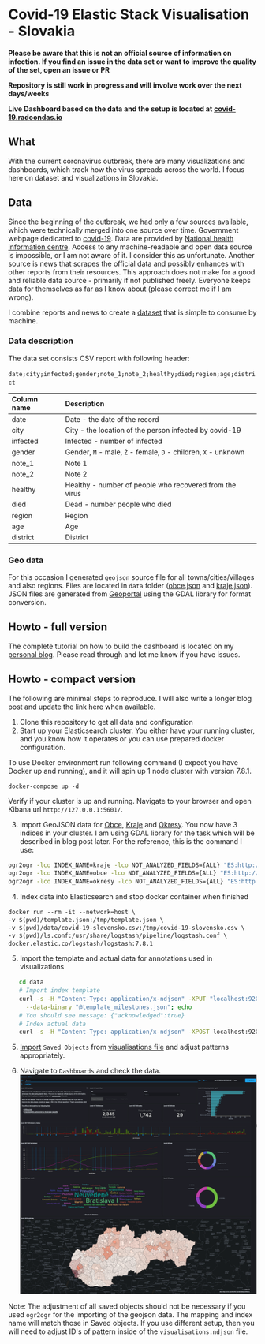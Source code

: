 # Covid-19 Elastic Stack Visualisation - Slovakia

**Please be aware that this is not an official source of information on infection. If you find an issue in the data set or want to improve
the quality of the set, open an issue or PR**

**Repository is still work in progress and will involve work over the next days/weeks**

**Live Dashboard based on the data and the setup is located at [covid-19.radoondas.io](https://covid-19.radoondas.io)**

## What
With the current coronavirus outbreak, there are many visualizations and dashboards, which track how the virus spreads across the world. I  focus here on dataset and visualizations in Slovakia.

## Data
Since the beginning of the outbreak, we had only a few sources available, which were technically merged into one source over time. Government webpage dedicated to [covid-19](https://korona.gov.sk/). Data are provided by [National health information centre](http://www.nczisk.sk/en/Pages/default.aspx). Access to any machine-readable and open data source is impossible, or I am not aware of it. I consider this as unfortunate. Another source is news that scrapes the official data and possibly enhances with other reports from their resources. This approach does not make for a good and reliable data source - primarily if not published freely. Everyone keeps data for themselves as far as I know about (please correct me if I am wrong).

I combine reports and news to create a [dataset](/data/covid-19-slovensko.csv) that is simple to consume by machine.

### Data description
The data set consists CSV report with following header:

`date;city;infected;gender;note_1;note_2;healthy;died;region;age;district`

| Column name | Description                                                     |
|:------------|:----------------------------------------------------------------|
| date        | Date - the date of the record                                   |
| city        | City - the location of the person infected by covid-19          |
| infected    | Infected - number of infected                                   |
| gender      | Gender, `M` - male, `Ž` - female, `D` - children, `X` - unknown |
| note_1      | Note 1                                                          |
| note_2      | Note 2                                                          |
| healthy     | Healthy - number of people who recovered from the virus             |
| died        | Dead - number people who died                                   |
| region      | Region                                                          |
| age         | Age                                                             |
| district    | District                                                        |

### Geo data
For this occasion I generated `geojson` source file for all towns/cities/villages and also regions. Files are located in 
`data` folder ([obce.json](/data/obce.json) and [kraje.json](/data/obce.json)). JSON files are generated from [Geoportal](https://www.geoportal.sk/sk/zbgis_smd/na-stiahnutie/) using the GDAL library for format conversion.

## Howto - full version
The complete tutorial on how to build the dashboard is located on my [personal blog](https://radoondas.io/posts/2020/visualise-covid-19-using-elastic-stack/). Please read through and let me know if you have issues.

## Howto - compact version
The following are minimal steps to reproduce. I will also write a longer blog post and update the link here when available.

1. Clone this repository to get all data and configuration
2. Start up your Elasticsearch cluster. You either have your running cluster, and you know how it operates or you can use prepared docker configuration.

To use Docker environment run following command (I expect you have Docker up and running), and it will spin up 1 node cluster with version 7.8.1.
```docker
docker-compose up -d
```

Verify if your cluster is up and running. Navigate to your browser and open Kibana url `http://127.0.0.1:5601/`.

3. Import GeoJSON data for [Obce](/data/obce.json), [Kraje](/data/kraje.json) and [Okresy](/data/okresy.json). You now have 3 indices in your cluster.
   I am using GDAL library for the task which will be described in blog post later. For the reference, this is the command I use:
```bash
ogr2ogr -lco INDEX_NAME=kraje -lco NOT_ANALYZED_FIELDS={ALL} "ES:http://elastic:changeme@localhost:9200"  "$(pwd)/kraje.json"
ogr2ogr -lco INDEX_NAME=obce -lco NOT_ANALYZED_FIELDS={ALL} "ES:http://elastic:changeme@localhost:9200"  "$(pwd)/obce.json"
ogr2ogr -lco INDEX_NAME=okresy -lco NOT_ANALYZED_FIELDS={ALL} "ES:http://elastic:changeme@localhost:9200"  "$(pwd)/okresy.json"
```

4. Index data into Elasticsearch and stop docker container when finished

 ```docker
docker run --rm -it --network=host \
-v $(pwd)/template.json:/tmp/template.json \
-v $(pwd)/data/covid-19-slovensko.csv:/tmp/covid-19-slovensko.csv \
-v $(pwd)/ls.conf:/usr/share/logstash/pipeline/logstash.conf \
docker.elastic.co/logstash/logstash:7.8.1
```
5. Import the template and actual data for annotations used in visualizations
```bash
   cd data
   # Import index template
   curl -s -H "Content-Type: application/x-ndjson" -XPUT "localhost:9208/_template/milestones" \
     --data-binary "@template_milestones.json"; echo
   # You should see message: {"acknowledged":true}
   # Index actual data
   curl -s -H "Content-Type: application/x-ndjson" -XPOST localhost:9200/_bulk --data-binary "@milestones.bulk"; echo
```

5. [Import](https://www.elastic.co/guide/en/kibana/current/managing-saved-objects.html#managing-saved-objects-export-objects) `Saved Objects` from [visualisations file](data/visualisations.ndjson) and adjust patterns appropriately.

6. Navigate to `Dashboards` and check the data. ![Dashboard overview](/images/dashboard.png)

Note: The adjustment of all saved objects should not be necessary if you used `ogr2ogr` for the importing of the geojson data. The mapping and index name will match those in Saved objects. If you use different setup, then you will need to adjust ID's of pattern inside of the `visualisations.ndjson` file.

